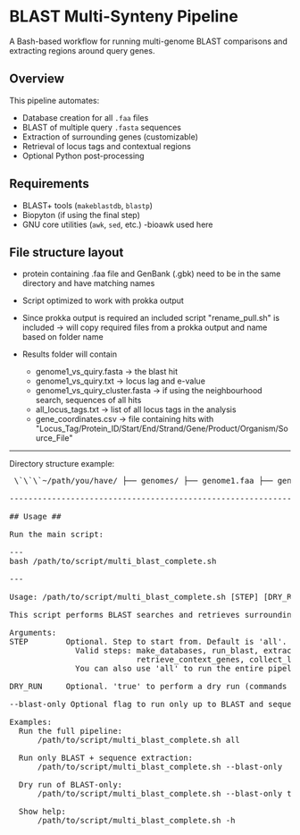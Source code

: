 # BLAST Multi-Synteny Pipeline

A Bash-based workflow for running multi-genome BLAST comparisons and extracting regions around query genes.

## Overview ##

This pipeline automates:
- Database creation for all `.faa` files
- BLAST of multiple query `.fasta` sequences
- Extraction of surrounding genes (customizable)
- Retrieval of locus tags and contextual regions
- Optional Python post-processing


## Requirements ##

- BLAST+ tools (`makeblastdb`, `blastp`)
- Biopyton (if using the final step)
- GNU core utilities (`awk`, `sed`, etc.)
	-bioawk used here


## File structure layout ##
- protein containing .faa file and GenBank (.gbk) need to be in the same directory and have matching names
- Script optimized to work with prokka output
- Since prokka output is required an included script "rename_pull.sh" is included -> will copy required files from a prokka output and name based on folder name

- Results folder will contain
	- genome1_vs_quiry.fasta -> the blast hit 
	- genome1_vs_quiry.txt -> locus lag and e-value
	- genome1_vs_quiry_cluster.fasta -> if using the neighbourhood search, sequences of all hits
	- all_locus_tags.txt -> list of all locus tags in the analysis
	- gene_coordinates.csv -> file containing hits with "Locus_Tag/Protein_ID/Start/End/Strand/Gene/Product/Organism/Source_File"

------------------------------------------------------------
Directory structure example:

<pre> \`\`\`~/path/you/have/ ├── genomes/ ├── genome1.faa ├── genome1.gbk ├── genome2.faa ├── genome2.gbk └── output_runname/ ├── database/ ├── results/ └── run.log └── input └── gene1-3.fasta

------------------------------------------------------------
   
## Usage ##

Run the main script:

---
bash /path/to/script/multi_blast_complete.sh

---

Usage: /path/to/script/multi_blast_complete.sh [STEP] [DRY_RUN] [--blast-only]

This script performs BLAST searches and retrieves surrounding genes.

Arguments:
STEP        Optional. Step to start from. Default is 'all'.
              Valid steps: make_databases, run_blast, extract_sequences,
                           retrieve_context_genes, collect_locus_tags, run_python
              You can also use 'all' to run the entire pipeline.
  
DRY_RUN     Optional. 'true' to perform a dry run (commands are printed but not executed).

--blast-only Optional flag to run only up to BLAST and sequence extraction skipping neighbourhood search.

Examples:
  Run the full pipeline:
      /path/to/script/multi_blast_complete.sh all

  Run only BLAST + sequence extraction:
      /path/to/script/multi_blast_complete.sh --blast-only

  Dry run of BLAST-only:
      /path/to/script/multi_blast_complete.sh --blast-only true

  Show help:
      /path/to/script/multi_blast_complete.sh -h



